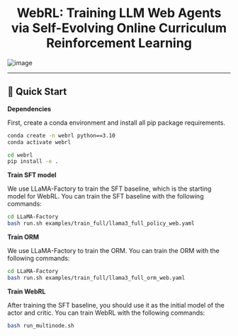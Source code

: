 <div align="center">

# WebRL: Training LLM Web Agents via Self-Evolving Online Curriculum Reinforcement Learning

</div>

![image](https://github.com/user-attachments/assets/18fe6252-2afa-44a3-83f4-ed2ee55abb2e)

***

## 🚀 Quick Start

**Dependencies**

First, create a conda environment and install all pip package requirements.

```bash
conda create -n webrl python==3.10
conda activate webrl

cd webrl
pip install -e .
```

**Train SFT model**

We use LLaMA-Factory to train the SFT baseline, which is the starting model for WebRL. You can train the SFT baseline with the following commands:

```bash
cd LLaMA-Factory
bash run.sh examples/train_full/llama3_full_policy_web.yaml
```

**Train ORM**

We use LLaMA-Factory to train the ORM. You can train the ORM with the following commands:

```bash
cd LLaMA-Factory
bash run.sh examples/train_full/llama3_full_orm_web.yaml
```

**Train WebRL**

After training the SFT baseline, you should use it as the initial model of the actor and critic.  You can train WebRL with the following commands:

```bash
bash run_multinode.sh
```
